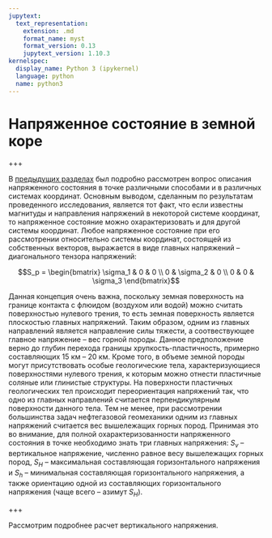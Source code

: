 ```yaml
---
jupytext:
  text_representation:
    extension: .md
    format_name: myst
    format_version: 0.13
    jupytext_version: 1.10.3
kernelspec:
  display_name: Python 3 (ipykernel)
  language: python
  name: python3
---
```


<a id='geomech-rg-crust'></a>
# Напряженное состояние в земной коре

+++

В [предыдущих разделах](./RG-3-StressRotation-PrincipleStresses-MohrCircles-Part1.html#geomech-rg-stress_rotation-1) был подробно рассмотрен вопрос описания напряженного состояния в точке различными способами и в различных системах координат. Основным выводом, сделанным по результатам проведенного исследования, является тот факт, что если известны магнитуды и направления напряжений в некоторой системе координат, то напряженное состояние можно охарактеризовать и для другой системы координат. Любое напряженное состояние при его рассмотрении относительно системы координат, состоящей из собственных векторов, выражается в виде главных напряжений – диагонального тензора напряжений:

$$S_p = \begin{bmatrix} \sigma_1 & 0 & 0 \\ 0 & \sigma_2 & 0 \\ 0 & 0 & \sigma_3 \end{bmatrix}$$

Данная концепция очень важна, поскольку земная поверхность на границе контакта с флюидом (воздухом или водой) можно считать поверхностью нулевого трения, то есть земная поверхность является плоскостью главных напряжений. Таким образом, одним из главных направлений является направление силы тяжести, а соотвествующее главное напряжение – вес горной породы. Данное предположение верно до глубин перехода границы хрупкость-пластичность, примерно составляющих 15 км – 20 км. Кроме того, в объеме земной породы могут присутствовать особые геологические тела, характеризующиеся поверхностями нулевого трения, к которым можно отнести пластичные соляные или глинистые структуры. На поверхности пластичных геологических тел происходит переориентация напряжений так, что одно из главных направлений считается перпендикулярным поверхности данного тела. Тем не менее, при рассмотрении большинства задач нефтегазовой геомеханики одним из главных напряжений считается вес вышележащих горных пород. Принимая это во внимание, для полной охарактеризованности напряженного состояния в точке необходимо знать три главных напряжения: $S_v$ – вертикальное напряжение, численно равное весу вышележащих горных пород, $S_H$ – максимальная составляющая горизонтального напряжения и $S_h$ – минимальная составляющая горизонтального напряжения, а также ориентацию одной из составляющих горизонтального напряжения (чаще всего – азимут $S_H$).

+++

Рассмотрим подробнее расчет вертикального напряжения.

```{code-cell} python

```
